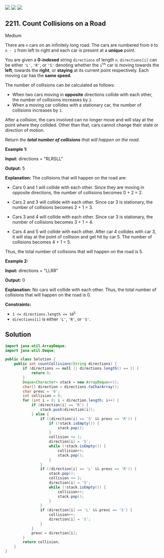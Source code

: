 [![](https://img.shields.io/github/stars/javadev/LeetCode-in-Java?label=Stars&style=flat-square)](https://github.com/javadev/LeetCode-in-Java)
[![](https://img.shields.io/github/forks/javadev/LeetCode-in-Java?label=Fork%20me%20on%20GitHub%20&style=flat-square)](https://github.com/javadev/LeetCode-in-Java/fork)
[![](https://img.shields.io/badge/-LeetCode%20in%20Kotlin-blue?style=flat-square)](https://github.com/javadev/LeetCode-in-Kotlin)

## 2211\. Count Collisions on a Road

Medium

There are `n` cars on an infinitely long road. The cars are numbered from `0` to `n - 1` from left to right and each car is present at a **unique** point.

You are given a **0-indexed** string `directions` of length `n`. `directions[i]` can be either `'L'`, `'R'`, or `'S'` denoting whether the <code>i<sup>th</sup></code> car is moving towards the **left**, towards the **right**, or **staying** at its current point respectively. Each moving car has the **same speed**.

The number of collisions can be calculated as follows:

*   When two cars moving in **opposite** directions collide with each other, the number of collisions increases by `2`.
*   When a moving car collides with a stationary car, the number of collisions increases by `1`.

After a collision, the cars involved can no longer move and will stay at the point where they collided. Other than that, cars cannot change their state or direction of motion.

Return _the **total number of collisions** that will happen on the road_.

**Example 1:**

**Input:** directions = "RLRSLL"

**Output:** 5

**Explanation:** The collisions that will happen on the road are: 

- Cars 0 and 1 will collide with each other. Since they are moving in opposite directions, the number of collisions becomes 0 + 2 = 2. 

- Cars 2 and 3 will collide with each other. Since car 3 is stationary, the number of collisions becomes 2 + 1 = 3. 

- Cars 3 and 4 will collide with each other. Since car 3 is stationary, the number of collisions becomes 3 + 1 = 4. 

- Cars 4 and 5 will collide with each other. After car 4 collides with car 3, it will stay at the point of collision and get hit by car 5. The number of collisions becomes 4 + 1 = 5. 
  
Thus, the total number of collisions that will happen on the road is 5.

**Example 2:**

**Input:** directions = "LLRR"

**Output:** 0

**Explanation:** No cars will collide with each other. Thus, the total number of collisions that will happen on the road is 0.

**Constraints:**

*   <code>1 <= directions.length <= 10<sup>5</sup></code>
*   `directions[i]` is either `'L'`, `'R'`, or `'S'`.

## Solution

```java
import java.util.ArrayDeque;
import java.util.Deque;

public class Solution {
    public int countCollisions(String directions) {
        if (directions == null || directions.length() == 1) {
            return 0;
        }
        Deque<Character> stack = new ArrayDeque<>();
        char[] direction = directions.toCharArray();
        char prevc = '0';
        int collision = 0;
        for (int i = 0; i < direction.length; i++) {
            if (direction[i] == 'R') {
                stack.push(direction[i]);
            } else {
                if ((direction[i] == 'S' && prevc == 'R')) {
                    if (!stack.isEmpty()) {
                        stack.pop();
                    }
                    collision += 1;
                    direction[i] = 'S';
                    while (!stack.isEmpty()) {
                        collision++;
                        stack.pop();
                    }
                }
                if ((direction[i] == 'L' && prevc == 'R')) {
                    stack.pop();
                    collision += 2;
                    direction[i] = 'S';
                    while (!stack.isEmpty()) {
                        collision++;
                        stack.pop();
                    }
                }
                if (direction[i] == 'L' && prevc == 'S') {
                    collision++;
                    direction[i] = 'S';
                }
            }
            prevc = direction[i];
        }
        return collision;
    }
}
```